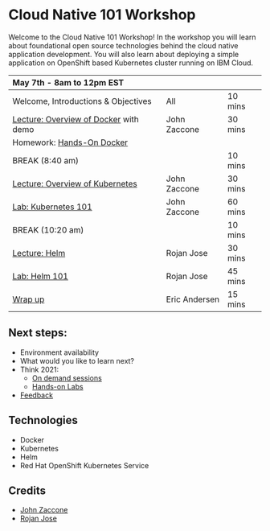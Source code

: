 # Cloud Native 101 Workshop

Welcome to the Cloud Native 101 Workshop! In the workshop you will learn about foundational open source technologies behind the cloud native application development. You will also learn about deploying a simple application on OpenShift based Kubernetes cluster running on IBM Cloud.


|  May 7th - 8am to 12pm EST  |  |  |
| :--- | :--- | :--- |
| Welcome, Introductions & Objectives | All | 10 mins |
| [Lecture: Overview of Docker](https://ibm.box.com/s/akaxcvfjkg1b81w5giruru6ijy5pkwn2) with demo  | John Zaccone | 30 mins |
| Homework: [Hands-On Docker](https://ibm-developer.gitbook.io/docker101/) | | |
| BREAK (8:40 am) | | 10 mins |
| [Lecture: Overview of Kubernetes](https://ibm.box.com/s/53wpcwyo7uvlwiwruf5j4s01yfif2xfc)  | John Zaccone | 30 mins |
| [Lab: Kubernetes 101](generatedContent/kube101/Lab1/README.md) | John Zaccone| 60 mins |
| BREAK (10:20 am) | | 10 mins |
| [Lecture: Helm](https://ibm.box.com/s/pvo38w66qiaxslzbmbqfqpbv4qcqrimv) | Rojan Jose | 30 mins |
| [Lab: Helm 101](generatedContent/helm101/Lab1/README.md) |  Rojan Jose | 45 mins |
| [Wrap up](#next-steps) |  Eric Andersen | 15 mins |


## Next steps:
* Environment availability
* What would you like to learn next?
* Think 2021:
    * [On demand sessions](https://ibm.app.swapcard.com/event/think21/plannings/RXZlbnRWaWV3XzE3NDEwNg%3D%3D?search=Cloud%20Native)
    * [Hands-on Labs](https://ibm.app.swapcard.com/event/think21/plannings/RXZlbnRWaWV3XzE4NzMwNQ%3D%3D)
* [Feedback](https://ibm.biz/cda-survey) 


## Technologies

* Docker
* Kubernetes
* Helm
* Red Hat OpenShift Kubernetes Service

## Credits

* [John Zaccone](https://github.com/jzaccone)
* [Rojan Jose](https://github.com/rojanjose)
